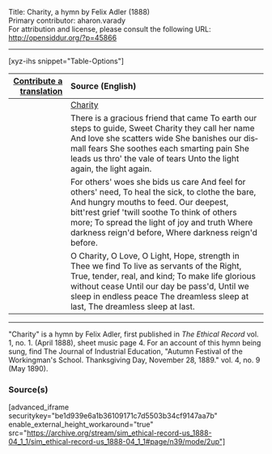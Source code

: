 <html>
<head></head>
<body>
Title: Charity, a hymn by Felix Adler (1888)<br />
Primary contributor: aharon.varady<br />
For attribution and license, please consult the following URL: <a href="http://opensiddur.org/?p=45866">http://opensiddur.org/?p=45866</a>
<p />
<hr />

[xyz-ihs snippet="Table-Options"]<table style="margin-left: auto; margin-right: auto;" class="draggable">
<thead><tr><th id="x" style="text-align: right;"><a href="/translate/" target="_blank" rel="noopener">Contribute a translation</a></th><th style="text-align: left;">Source (English)</th></tr></thead>
<tbody>
<tr><td style="vertical-align:top;">
<div class="liturgy" lang="he" style="text-align: right;">

</div></td>

<td style="vertical-align:top;">
<div class="english" lang="en" style="text-align: left;">
<u>Charity</u>
</div></td></tr>


<tr><td style="vertical-align:top;">
<div class="liturgy" lang="he" style="text-align: right;">

</div></td>

<td style="vertical-align:top;">
<div class="english" lang="en" style="text-align: left;">
There is a gracious friend that came
To earth our steps to guide,
Sweet Charity they call her name
And love she scatters wide
She banishes our dismall fears
She soothes each smarting pain
She leads us thro' the vale of tears
Unto the light again, the light again.
</div></td></tr>


<tr><td style="vertical-align:top;">
<div class="liturgy" lang="he" style="text-align: right;">

</div></td>

<td style="vertical-align:top;">
<div class="english" lang="en" style="text-align: left;">
For others' woes she bids us care
And feel for others' need,
To heal the sick, to clothe the bare,
And hungry mouths to feed.
Our deepest, bitt'rest grief 'twill soothe
To think of others more;
To spread the light of joy and truth
Where darkness reign'd before,
Where darkness reign'd before.
</div></td></tr>


<tr><td style="vertical-align:top;">
<div class="liturgy" lang="he" style="text-align: right;">

</div></td>

<td style="vertical-align:top;">
<div class="english" lang="en" style="text-align: left;">
O Charity, O Love, O Light, 
Hope, strength in Thee we find
To live as servants of the Right, 
True, tender, real, and kind;
To make life glorious without cease
Until our day be pass'd,
Until we sleep in endless peace
The dreamless sleep at last,
The dreamless sleep at last.
</div></td></tr>
</tbody></table>

<hr />

"Charity" is a hymn by Felix Adler, first published in <em>The Ethical Record</em> vol. 1, no. 1. (April 1888), sheet music page 4. For an account of this hymn being sung, find The Journal of Industrial Education, "Autumn Festival of  the Workingman's School. Thanksgiving Day, November 28, 1889." vol. 4, no. 9 (May 1890).

<h3>Source(s)</h3>

[advanced_iframe securitykey="be1d939e6a1b36109171c7d5503b34cf9147aa7b" enable_external_height_workaround="true" src="https://archive.org/stream/sim_ethical-record-us_1888-04_1_1/sim_ethical-record-us_1888-04_1_1#page/n39/mode/2up"]

&nbsp;


</body>
</html>